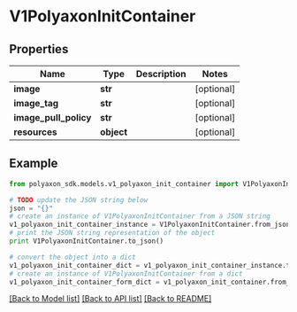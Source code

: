 # V1PolyaxonInitContainer


## Properties
Name | Type | Description | Notes
------------ | ------------- | ------------- | -------------
**image** | **str** |  | [optional] 
**image_tag** | **str** |  | [optional] 
**image_pull_policy** | **str** |  | [optional] 
**resources** | **object** |  | [optional] 

## Example

```python
from polyaxon_sdk.models.v1_polyaxon_init_container import V1PolyaxonInitContainer

# TODO update the JSON string below
json = "{}"
# create an instance of V1PolyaxonInitContainer from a JSON string
v1_polyaxon_init_container_instance = V1PolyaxonInitContainer.from_json(json)
# print the JSON string representation of the object
print V1PolyaxonInitContainer.to_json()

# convert the object into a dict
v1_polyaxon_init_container_dict = v1_polyaxon_init_container_instance.to_dict()
# create an instance of V1PolyaxonInitContainer from a dict
v1_polyaxon_init_container_form_dict = v1_polyaxon_init_container.from_dict(v1_polyaxon_init_container_dict)
```
[[Back to Model list]](../README.md#documentation-for-models) [[Back to API list]](../README.md#documentation-for-api-endpoints) [[Back to README]](../README.md)


